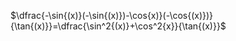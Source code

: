 $\dfrac{-\sin{(x)}(-\sin{(x)})-\cos{x)}(-\cos{(x)})}{\tan{(x)}}=\dfrac{\sin^2{(x)}+\cos^2{x}}{\tan{(x)}}$